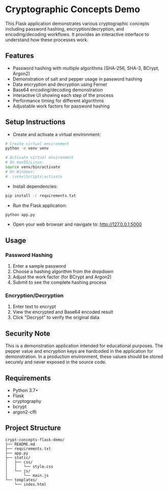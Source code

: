 # Cryptographic Concepts Demo

This Flask application demonstrates various cryptographic concepts including password hashing, encryption/decryption, and encoding/decoding workflows. It provides an interactive interface to understand how these processes work.

## Features

- Password hashing with multiple algorithms (SHA-256, SHA-3, BCrypt, Argon2)
- Demonstration of salt and pepper usage in password hashing
- Data encryption and decryption using Fernet
- Base64 encoding/decoding demonstration
- Interactive UI showing each step of the process
- Performance timing for different algorithms
- Adjustable work factors for password hashing

## Setup Instructions

- Create and activate a virtual environment:

```bash
# Create virtual environment
python -m venv venv

# Activate virtual environment
# On macOS/Linux:
source venv/bin/activate
# On Windows:
# .\venv\Scripts\activate
```

- Install dependencies:

```bash
pip install -r requirements.txt
```

- Run the Flask application:

```bash
python app.py
```

- Open your web browser and navigate to: http://127.0.0.1:5000

## Usage

### Password Hashing

1. Enter a sample password
2. Choose a hashing algorithm from the dropdown
3. Adjust the work factor (for BCrypt and Argon2)
4. Submit to see the complete hashing process

### Encryption/Decryption

1. Enter text to encrypt
2. View the encrypted and Base64 encoded result
3. Click "Decrypt" to verify the original data

## Security Note

This is a demonstration application intended for educational purposes. The pepper value and encryption keys are hardcoded in the application for demonstration. In a production environment, these values should be stored securely and never exposed in the source code.

## Requirements

- Python 3.7+
- Flask
- cryptography
- bcrypt
- argon2-cffi

## Project Structure

```plain
crypt-concepts-flask-demo/
├── README.md
├── requirements.txt
├── app.py
├── static/
│   ├── css/
│   │   └── style.css
│   └── js/
│       └── main.js
└── templates/
    └── index.html
```
